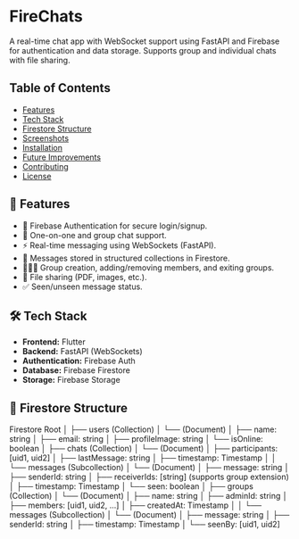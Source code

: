 # FireChats
A real-time chat app with WebSocket support using FastAPI and Firebase for authentication and data storage. Supports group and individual chats with file sharing.

## Table of Contents
- [Features](#-features)
- [Tech Stack](#-tech-stack)
- [Firestore Structure](#-firestore-structure)
- [Screenshots](#-screenshots)
- [Installation](#-installation)
- [Future Improvements](#-future-improvements)
- [Contributing](#-contributing)
- [License](#-license)

 ## 🚀 Features

- 🔐 Firebase Authentication for secure login/signup.
- 💬 One-on-one and group chat support.
- ⚡ Real-time messaging using WebSockets (FastAPI).
- 🧾 Messages stored in structured collections in Firestore.
- 🧑‍🤝‍🧑 Group creation, adding/removing members, and exiting groups.
- 📁 File sharing (PDF, images, etc.).
- ✅ Seen/unseen message status.

## 🛠️ Tech Stack

- **Frontend:** Flutter
- **Backend:** FastAPI (WebSockets)
- **Authentication:** Firebase Auth
- **Database:** Firebase Firestore
- **Storage:** Firebase Storage

## 🧾 Firestore Structure

Firestore Root
│
├── users (Collection)
│   └── <uid> (Document)
│       ├── name: string
│       ├── email: string
│       ├── profileImage: string
│       └── isOnline: boolean
│
├── chats (Collection)
│   └── <chatId> (Document)
│       ├── participants: [uid1, uid2]
│       ├── lastMessage: string
│       ├── timestamp: Timestamp
│
│   └── messages (Subcollection)
│       └── <messageId> (Document)
│           ├── message: string
│           ├── senderId: string
│           ├── receiverIds: [string] (supports group extension)
│           ├── timestamp: Timestamp
│           └── seen: boolean
│
├── groups (Collection)
│   └── <groupId> (Document)
│       ├── name: string
│       ├── adminId: string
│       ├── members: [uid1, uid2, ...]
│       ├── createdAt: Timestamp
│
│   └── messages (Subcollection)
│       └── <messageId> (Document)
│           ├── message: string
│           ├── senderId: string
│           ├── timestamp: Timestamp
│           └── seenBy: [uid1, uid2]




